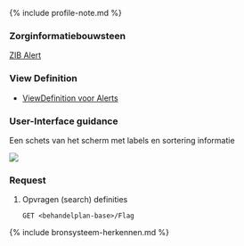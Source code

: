 {% include profile-note.md %}

### Zorginformatiebouwsteen

[ZIB Alert](https://zibs.nl/wiki/Alert-v3.2(2017NL))

### View Definition

* [ViewDefinition voor Alerts](ViewDefinition-Flag.json)

### User-Interface guidance

Een schets van het scherm met labels en sortering informatie
<div style="clear:both;"><img src="UI-Schets-Alerts.png" class="figure-img img-responsive img-rounded center-block"></div>

### Request

1. Opvragen (search) definities

    `GET <behandelplan-base>/Flag`

{% include bronsysteem-herkennen.md %}